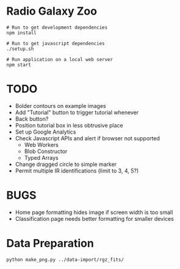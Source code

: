 
# Radio Galaxy Zoo
  
    # Run to get development dependencies
    npm install
    
    # Run to get javascript dependencies
    ./setup.sh
    
    # Run application on a local web server
    npm start
    

# TODO
  
  * Bolder contours on example images
  * Add "Tutorial" button to trigger tutorial whenever
  * Back button?
  * Position tutorial box in less obtrusive place
  * Set up Google Analytics
  * Check Javascript APIs and alert if browser not supported
    * Web Workers
    * Blob Constructor
    * Typed Arrays
  * Change dragged circle to simple marker
  * Permit multiple IR identifications (limit to 3, 4, 5?)
  
# BUGS
  
  * Home page formatting hides image if screen width is too small
  * Classification page needs better formatting for smaller devices
  
  
# Data Preparation

    python make_png.py ../data-import/rgz_fits/

